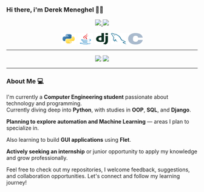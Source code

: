 ### Hi there, i'm **Derek Meneghel** 👋🏻

<div align="center">
  <a href="https://github.com/Derek-dev-777">
    <img height="180em" src="https://github-readme-stats.vercel.app/api?username=Derek-dev-777&show_icons=true&theme=dark" />
    <img height="180em" src="https://github-readme-stats.vercel.app/api/top-langs/?username=Derek-dev-777&layout=compact&theme=dark" />
  </a>
</div>


<div align="center" style="display: inline_block"><br>
  <img align="center" alt="Python" height="30" width="40" src="https://raw.githubusercontent.com/devicons/devicon/master/icons/python/python-original.svg">
  <img align="center" alt="Java" height="30" width="40" src="https://raw.githubusercontent.com/devicons/devicon/master/icons/java/java-original.svg">
  <img align="center" alt="Django" height="30" width="40" src="https://raw.githubusercontent.com/devicons/devicon/master/icons/django/django-plain.svg">
  <img align="center" alt="SQL" height="30" width="40" src="https://raw.githubusercontent.com/devicons/devicon/master/icons/mysql/mysql-original.svg">
  <img align="center" alt="C" height="30" width="40" src="https://raw.githubusercontent.com/devicons/devicon/master/icons/c/c-original.svg">
</div>

---

<div align="center">
  <a href="mailto:derekmeneghel2004@gmail.com"><img src="https://img.shields.io/badge/-Gmail-%23333?style=for-the-badge&logo=gmail&logoColor=white" target="_blank"></a>
  <a href="https://www.linkedin.com/in/derek-meneghel-047402262" target="_blank"><img src="https://img.shields.io/badge/-LinkedIn-%230077B5?style=for-the-badge&logo=linkedin&logoColor=white" target="_blank"></a>
</div>

---

### About Me 💻

I'm currently a **Computer Engineering student** passionate about technology and programming.  
Currently diving deep into **Python**, with studies in **OOP**, **SQL**, and **Django**.

 **Planning to explore automation and Machine Learning** — areas I plan to specialize in.

 Also learning to build **GUI applications** using **Flet**.

 **Actively seeking an internship** or junior opportunity to apply my knowledge and grow professionally.

Feel free to check out my repositories, I welcome feedback, suggestions, and collaboration opportunities. Let's connect and follow my learning journey! 
